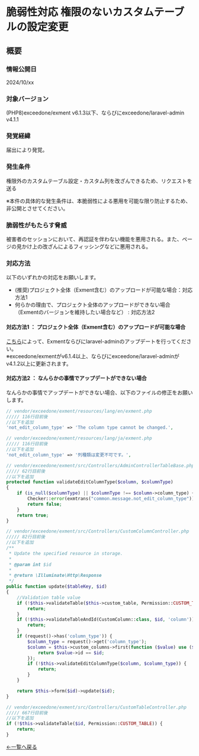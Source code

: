 # 脆弱性対応 権限のないカスタムテーブルの設定変更

## 概要

### 情報公開日
2024/10/xx

### 対象バージョン
(PHP8)exceedone/exment v6.1.3以下、ならびにexceedone/laravel-admin v4.1.1  


### 発覚経緯
届出により発覚。

### 発生条件
権限外のカスタムテーブル設定・カスタム列を改ざんできるため、リクエストを送る  

※本件の具体的な発生条件は、本脆弱性による悪用を可能な限り防止するため、非公開とさせてください。

### 脆弱性がもたらす脅威
被害者のセッションにおいて、再認証を伴わない機能を悪用される。また、ページの見かけ上の改ざんによるフィッシングなどに悪用される。  


### 対応方法
以下のいずれかの対応をお願いします。

- (推奨)プロジェクト全体（Exment含む）のアップロードが可能な場合：対応方法1
- 何らかの理由で、プロジェクト全体のアップロードができない場合（Exmentのバージョンを維持したい場合など） : 対応方法2  

#### 対応方法1 ： プロジェクト全体（Exment含む）のアップロードが可能な場合

[こちら](/ja/update)によって、Exmentならびにlaravel-adminのアップデートを行ってください。  
※exceedone/exmentがv6.1.4以上、ならびにexceedone/laravel-adminがv4.1.2以上に更新されます。  

#### 対応方法2 ： なんらかの事情でアップデートができない場合
なんらかの事情でアップデートができない場合、以下のファイルの修正をお願いします。

``` php
// vendor/exceedone/exment/resources/lang/en/exment.php
///// 116行目前後
//以下を追加
'not_edit_column_type' => 'The column type cannot be changed.',
```

``` php
// vendor/exceedone/exment/resources/lang/ja/exment.php
///// 116行目前後
//以下を追加
'not_edit_column_type' => '列種類は変更不可です。',
```

``` php
// vendor/exceedone/exment/src/Controllers/AdminControllerTableBase.php
///// 62行目前後
//以下を追加
protected function validateEditColumnType($column, $columnType)
{
    if (is_null($columnType) || $columnType !== $column->column_type) {
        Checker::error(exmtrans("common.message.not_edit_column_type"));
        return false;
    }
    return true;
}
```

``` php
// vendor/exceedone/exment/src/Controllers/CustomColumnController.php
///// 82行目前後
//以下を追加
/**
 * Update the specified resource in storage.
 *
 * @param int $id
 *
 * @return \Illuminate\Http\Response
 */
public function update($tableKey, $id)
{   
    //Validation table value
    if (!$this->validateTable($this->custom_table, Permission::CUSTOM_TABLE)) {
        return;
    }
    if (!$this->validateTableAndId(CustomColumn::class, $id, 'column')) {
        return;
    }
    if (request()->has('column_type')) {
        $column_type = request()->get('column_type');
        $column = $this->custom_columns->first(function ($value) use ($id) {
            return $value->id == $id;
        });
        if (!$this->validateEditColumnType($column, $column_type)) {
            return;
        }
    }

    return $this->form($id)->update($id);
}
```

``` php
// vendor/exceedone/exment/src/Controllers/CustomTableController.php
///// 667行目前後
//以下を追加
if (!$this->validateTable($id, Permission::CUSTOM_TABLE)) {
    return;
}
```


  
[←一覧へ戻る](/ja/patch_weakness)